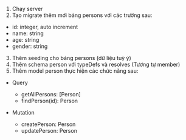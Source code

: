 1. Chạy server
2. Tạo migrate thêm mới bảng persons với các trường sau:
* id: integer, auto increment
* name: string
* age: string
* gender: string

3. Thêm seeding cho bảng persons (dữ liệu tuỳ ý)
4. Thêm schema person với typeDefs và resolves (Tương tự member)
5. Thêm model person thực hiện các chức năng sau:
* Query
   - getAllPersons: [Person]
   - findPerson(id): Person

* Mutation
   - createPerson: Person
   - updatePerson: Person